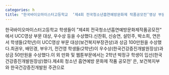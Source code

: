 ```yaml
---
categories: h
title: "한국바이오마이스터고등학교  ‘제4회 전국청소년흡연예방문화제 작품공모전’영상 부문 대상 우수상 수상"
---
```

한국바이오마이스터고등학교 학생들이 ”제4회 전국청소년흡연예방문화제작품공모전“ 에서 UCC영상 부문 대상, 우수상 등을 수상했다.신찬휘, 신승연, 설민주, 박소희, 연은서 학생들(2학년)이 UCC영상 부문 대상(보건복지부장관상)과 상금 100만원을 수상했다.최권우, 배민경, 부우기, 전건영 학생들(2학년)이 우수상(한국건강증진개발원장상)과 상금 50만원을 수상했다.이 외 만화 및 웹툰부문에서는 2학년 박정규 학생이 입선(한국건강증진개발원장상)했다.제4회 청소년 흡연예방 문화제 작품 공모전’ 은, 보건복지부와 한국건강증진개발원 주관으로